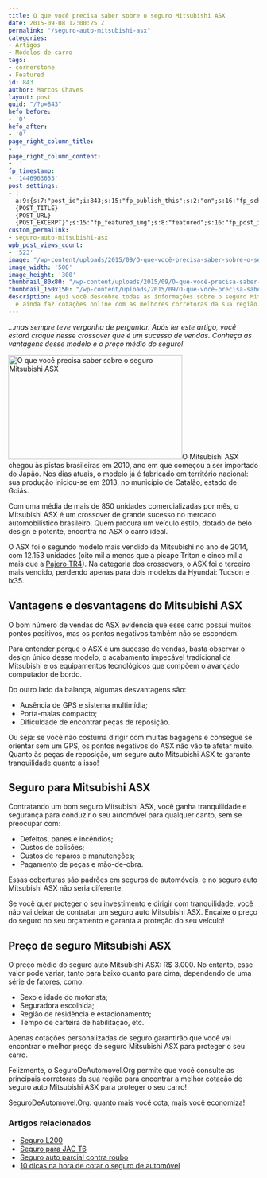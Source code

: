 ```yaml
---
title: O que você precisa saber sobre o seguro Mitsubishi ASX
date: 2015-09-08 12:00:25 Z
permalink: "/seguro-auto-mitsubishi-asx"
categories:
- Artigos
- Modelos de carro
tags:
- cornerstone
- Featured
id: 843
author: Marcos Chaves
layout: post
guid: "/?p=843"
hefo_before:
- '0'
hefo_after:
- '0'
page_right_column_title:
- ''
page_right_column_content:
- ''
fp_timestamp:
- '1446963653'
post_settings:
- |
  a:9:{s:7:"post_id";i:843;s:15:"fp_publish_this";s:2:"on";s:16:"fp_schedule_this";s:3:"yes";s:11:"fp_datetime";s:0:"";s:18:"fp_timezone_offset";s:3:"120";s:8:"msg_body";s:66:"Novo post no {SITE_NAME}
  {POST_TITLE}
  {POST_URL}
  {POST_EXCERPT}";s:15:"fp_featured_img";s:8:"featured";s:16:"fp_post_img_text";s:0:"";s:5:"pages";a:2:{i:0;s:3:"own";i:1;s:15:"520743491417556";}}
custom_permalink:
- seguro-auto-mitsubishi-asx
wpb_post_views_count:
- '523'
image: "/wp-content/uploads/2015/09/O-que-você-precisa-saber-sobre-o-seguro-Mitsubishi-ASX.jpg"
image_width: '500'
image_height: '300'
thumbnail_80x80: "/wp-content/uploads/2015/09/O-que-você-precisa-saber-sobre-o-seguro-Mitsubishi-ASX-80x80.jpg"
thumbnail_150x150: "/wp-content/uploads/2015/09/O-que-você-precisa-saber-sobre-o-seguro-Mitsubishi-ASX-150x150.jpg"
description: Aqui você descobre todas as informações sobre o seguro Mitsubishi ASX
  e ainda faz cotações online com as melhores corretoras da sua região.
---
```


_&#8230;mas sempre teve vergonha de perguntar. Após ler este artigo, você estará craque nesse crossover que é um sucesso de vendas. Conheça as vantagens desse modelo e o preço médio do seguro!_

[<img class="alignleft wp-image-3170" title="O que você precisa saber sobre o seguro Mitsubishi ASX" src="/wp-content/uploads/2015/09/O-que-você-precisa-saber-sobre-o-seguro-Mitsubishi-ASX.jpg" alt="O que você precisa saber sobre o seguro Mitsubishi ASX" width="350" height="210" srcset="/wp-content/uploads/2015/09/O-que-você-precisa-saber-sobre-o-seguro-Mitsubishi-ASX.jpg 500w, /wp-content/uploads/2015/09/O-que-você-precisa-saber-sobre-o-seguro-Mitsubishi-ASX-250x150.jpg 250w, /wp-content/uploads/2015/09/O-que-você-precisa-saber-sobre-o-seguro-Mitsubishi-ASX-120x72.jpg 120w" sizes="(max-width: 350px) 100vw, 350px" />](/wp-content/uploads/2015/09/O-que-você-precisa-saber-sobre-o-seguro-Mitsubishi-ASX.jpg)O Mitsubishi ASX chegou às pistas brasileiras em 2010, ano em que começou a ser importado do Japão. Nos dias atuais, o modelo já é fabricado em território nacional: sua produção iniciou-se em 2013, no município de Catalão, estado de Goiás.

Com uma média de mais de 850 unidades comercializadas por mês, o Mitsubishi ASX é um crossover de grande sucesso no mercado automobilístico brasileiro. Quem procura um veículo estilo, dotado de belo design e potente, encontra no ASX o carro ideal.

O ASX foi o segundo modelo mais vendido da Mitsubishi no ano de 2014, com 12.153 unidades (oito mil a menos que a picape Triton e cinco mil a mais que a [Pajero TR4](/seguro-para-mitsubishi-pajero-tr4)). Na categoria dos crossovers, o ASX foi o terceiro mais vendido, perdendo apenas para dois modelos da Hyundai: Tucson e ix35.

## Vantagens e desvantagens do Mitsubishi ASX

O bom número de vendas do ASX evidencia que esse carro possui muitos pontos positivos, mas os pontos negativos também não se escondem.

Para entender porque o ASX é um sucesso de vendas, basta observar o design único desse modelo, o acabamento impecável tradicional da Mitsubishi e os equipamentos tecnológicos que compõem o avançado computador de bordo.

Do outro lado da balança, algumas desvantagens são:

  * Ausência de GPS e sistema multimídia;
  * Porta-malas compacto;
  * Dificuldade de encontrar peças de reposição.

Ou seja: se você não costuma dirigir com muitas bagagens e consegue se orientar sem um GPS, os pontos negativos do ASX não vão te afetar muito. Quanto às peças de reposição, um seguro auto Mitsubishi ASX te garante tranquilidade quanto a isso!

## Seguro para Mitsubishi ASX

Contratando um bom seguro Mitsubishi ASX, você ganha tranquilidade e segurança para conduzir o seu automóvel para qualquer canto, sem se preocupar com:

  * Defeitos, panes e incêndios;
  * Custos de colisões;
  * Custos de reparos e manutenções;
  * Pagamento de peças e mão-de-obra.

Essas coberturas são padrões em seguros de automóveis, e no seguro auto Mitsubishi ASX não seria diferente.

Se você quer proteger o seu investimento e dirigir com tranquilidade, você não vai deixar de contratar um seguro auto Mitsubishi ASX. Encaixe o preço do seguro no seu orçamento e garanta a proteção do seu veículo!

## Preço de seguro Mitsubishi ASX

O preço médio do seguro auto Mitsubishi ASX: R$ 3.000. No entanto, esse valor pode variar, tanto para baixo quanto para cima, dependendo de uma série de fatores, como:

  * Sexo e idade do motorista;
  * Seguradora escolhida;
  * Região de residência e estacionamento;
  * Tempo de carteira de habilitação, etc.

Apenas cotações personalizadas de seguro garantirão que você vai encontrar o melhor preço de seguro Mitsubishi ASX para proteger o seu carro.

Felizmente, o SeguroDeAutomovel.Org permite que você consulte as principais corretoras da sua região para encontrar a melhor cotação de seguro auto Mitsubishi ASX para proteger o seu carro!

SeguroDeAutomovel.Org: quanto mais você cota, mais você economiza!

### Artigos relacionados

  * <a href="/seguro-auto-l200" target="_blank">Seguro L200</a>
  * <a href="/seguro-jac-t6" target="_blank">Seguro para JAC T6</a>
  * <a href="/seguro-auto-parcial-roubo" target="_blank">Seguro auto parcial contra roubo</a>
  * <a href="/dicas-cotacao-seguro-auto" target="_blank">10 dicas na hora de cotar o seguro de automóvel</a>